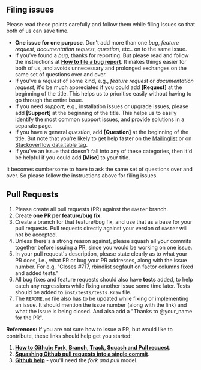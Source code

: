 Filing issues
-------------

Please read these points carefully and follow them while filing issues so that both of us can save time.

- **One issue for one purpose**. Don't add more than one *bug*, *feature request*, *documentation request*, *question*, etc.. on to the same issue. 
- If you've found a *bug*, thanks for reporting. But please read and follow the instructions at **[How to file a bug report](https://github.com/Rdatatable/data.table/wiki/How-to-file-a-bug-report)**. It makes things easier for both of us, and avoids unnecessary and prolonged exchanges on the same set of questions over and over.
- If you've a *request* of some kind, e.g., *feature request* or *documentation request*, it'd be much appreciated if you could add **[Request]** at the beginning of the title. This helps us to prioritise easily without having to go through the entire issue. 
- If you need *support*, e.g., installation issues or upgrade issues, please add **[Support]** at the beginning of the title. This helps us to easily identify the most common support issues, and provide solutions in a separate page.
- If you have a general *question*, add **[Question]** at the beginning of the title. But note that you're likely to get help faster on the [Mailinglist](https://lists.r-forge.r-project.org/mailman/listinfo/datatable-help) or on [Stackoverflow data.table tag](http://stackoverflow.com/questions/tagged/r+data.table).
- If you've an issue that doesn't fall into any of these categories, then it'd be helpful if you could add **[Misc]** to your title.

It becomes cumbersome to have to ask the same set of questions over and over. So please follow the instructions above for filing issues.

Pull Requests
-------------

1. Please create all pull requests (PR) against the `master` branch.
2. Create **one PR per feature/bug fix**.
3. Create a branch for that feature/bug fix, and use that as a base for your pull requests. Pull requests directly against your version of `master` will not be accepted.
4. Unless there's a strong reason against, please squash all your commits together before issuing a PR, since you would be working on one issue. 
5. In your pull request's description, please state clearly as to what your PR does, i.e., what FR or bug your PR addresses, along with the issue number. For e.g, "Closes #717, rbindlist segfault on factor columns fixed and added tests."
6. All bug fixes and feature requests should also have **tests** added, to help catch any regressions while fixing another issue some time later. Tests should be added to `inst/tests/tests.Rraw` file. 
7. The `README.md` file also has to be updated while fixing or implementing an issue. It should mention the issue number (along with the link) and what the issue is being closed. And also add a "Thanks to @your_name for the PR".

**References:** If you are not sure how to issue a PR, but would like to contribute, these links should help get you started:

1. **[How to Github: Fork, Branch, Track, Squash and Pull request](https://gun.io/blog/how-to-github-fork-branch-and-pull-request/)**.
2. **[Squashing Github pull requests into a single commit](http://eli.thegreenplace.net/2014/02/19/squashing-github-pull-requests-into-a-single-commit)**.
3. **[Github help](https://help.github.com/articles/using-pull-requests/)** - you'll need the *fork and pull* model.
